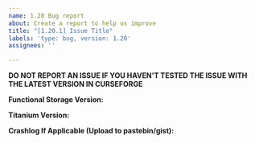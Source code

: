 ```yaml
---
name: 1.20 Bug report
about: Create a report to help us improve
title: "[1.20.1] Issue Title"
labels: 'type: bug, version: 1.20'
assignees: ''

---
```

**DO NOT REPORT AN ISSUE IF YOU HAVEN'T TESTED THE ISSUE WITH THE LATEST VERSION IN CURSEFORGE**

**Functional Storage Version:**

**Titanium Version:**

**Crashlog If Applicable (Upload to pastebin/gist):**
